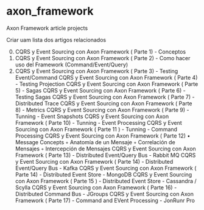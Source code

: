 # axon_framework
Axon Framework article projects

Criar uam lista dos artigos relacionados 

0. CQRS y Event Sourcing con Axon Framework ( Parte 1) - Conceptos
1. CQRS y Event Sourcing con Axon Framework ( Parte 2) - Como hacer uso del Framework (Command/Event/Query)
2. CQRS y Event Sourcing con Axon Framework ( Parte 3) - Testing Event/Command
CQRS y Event Sourcing con Axon Framework ( Parte 4) - Testing Projection
CQRS y Event Sourcing con Axon Framework ( Parte 5) - Sagas
CQRS y Event Sourcing con Axon Framework ( Parte 6) - Testing Sagas
CQRS y Event Sourcing con Axon Framework ( Parte 7) - Distributed Trace
CQRS y Event Sourcing con Axon Framework ( Parte 8) - Metrics
CQRS y Event Sourcing con Axon Framework ( Parte 9) - Tunning - Event Snapshots
CQRS y Event Sourcing con Axon Framework ( Parte 10) - Tunning - Event Processing
CQRS y Event Sourcing con Axon Framework ( Parte 11 ) - Tunning - Command Processing
CQRS y Event Sourcing con Axon Framework ( Parte 12)
•	Message Concepts
◦	Anatomía de un Mensaje
◦	Correlación de Mensajes
◦	Intercepción de Mensajes
CQRS y Event Sourcing con Axon Framework ( Parte 13) - Distributed Event/Query Bus - Rabbit MQ
CQRS y Event Sourcing con Axon Framework ( Parte 14) - Distributed Event/Query Bus - Kafka
CQRS y Event Sourcing con Axon Framework ( Parte 14) - Distributed Event Store - MongoDB
CQRS y Event Sourcing con Axon Framework ( Parte 15 ) - Distributed Event Store - Cassandra / Scylla
CQRS y Event Sourcing con Axon Framework ( Parte 16) - Distributed Command Bus - JGroups
CQRS y Event Sourcing con Axon Framework ( Parte 17) - Command and EVent Processing - JonRunr Pro
